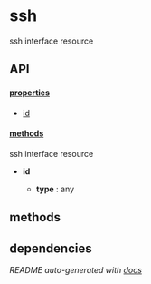 # ssh

ssh interface resource

## API

#### [properties](#ssh-properties)

  - [id](#ssh-properties-id)


#### [methods](#ssh-methods)


ssh interface resource

- **id** 

  - **type** : any


<a name="ssh-methods"></a> 

## methods 


## dependencies 

*README auto-generated with [docs](https://github.com/bigcompany/resources/tree/master/docs)*